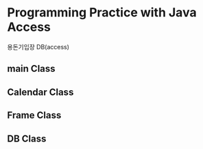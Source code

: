 # Programming Practice with Java Access

용돈기입장 DB(access) 

## main Class

## Calendar Class

## Frame Class

## DB Class
